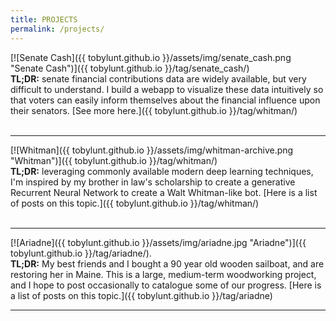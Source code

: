 ```yaml
---
title: PROJECTS
permalink: /projects/
---
```



[![Senate Cash]({{ tobylunt.github.io }}/assets/img/senate_cash.png "Senate Cash")]({{ tobylunt.github.io }}/tag/senate_cash/)   
**TL;DR:** senate financial contributions data are widely available, but very difficult to understand. I build a webapp to visualize these data intuitively so that voters can easily inform themselves about the financial influence upon their senators. [See more here.]({{ tobylunt.github.io }}/tag/whitman/)   
<br/>
<hr>

[![Whitman]({{ tobylunt.github.io }}/assets/img/whitman-archive.png "Whitman")]({{ tobylunt.github.io }}/tag/whitman/)   
**TL;DR:** leveraging commonly available modern deep learning techniques, I'm inspired by my brother in law's scholarship to create a generative Recurrent Neural Network to create a Walt Whitman-like bot. [Here is a list of posts on this topic.]({{ tobylunt.github.io }}/tag/whitman/)   
<br/>
<hr>

[![Ariadne]({{ tobylunt.github.io }}/assets/img/ariadne.jpg "Ariadne")]({{ tobylunt.github.io }}/tag/ariadne/).   
**TL;DR:** My best friends and I bought a 90 year old wooden sailboat, and are restoring her in Maine. This is a large, medium-term woodworking project, and I hope to post occasionally to catalogue some of our progress. [Here is a list of posts on this topic.]({{ tobylunt.github.io }}/tag/ariadne)
<hr>
